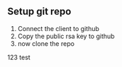 ## Setup git repo

1. Connect the client to github
2. Copy the public rsa key to github
3. now clone the repo

123 test